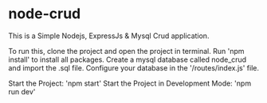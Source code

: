 # node-crud
 
This is a Simple Nodejs, ExpressJs & Mysql Crud application.

To run this, clone the project and open the project in terminal.
Run 'npm install' to install all packages.
Create a mysql database called node_crud and import the .sql file.
Configure your database in the '/routes/index.js' file.

Start the Project: 'npm start'
Start the Project in Development Mode: 'npm run dev'